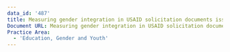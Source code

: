 ```yaml
---
data_id: '487'
title: Measuring gender integration in USAID solicitation documents issued in 2011
Document URL: Measuring gender integration in USAID solicitation documents issued in 2011
Practice Area:
  - 'Education, Gender and Youth'
---
```

